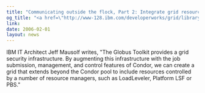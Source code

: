 ```yaml
---
title: "Communicating outside the flock, Part 2: Integrate grid resources with Condor-G plus Globus Toolkit\" at IBM's developerWorks"
og_title: "<a href=\"http://www-128.ibm.com/developerworks/grid/library/gr-condorg2/?ca=drs-\">Communicating outside the flock, Part 2: Integrate grid resources with Condor-G plus Globus Toolkit</a>\" at <a href=\"http://www-128.ibm.com/developerworks/\">IBM's developerWorks</a>"
link: 
date: 2006-02-01
layout: news
---
```


IBM IT Architect Jeff Mausolf writes, "The Globus Toolkit provides a grid security infrastructure. By augmenting this infrastructure with the job submission, management, and control features of Condor, we can create a grid that extends beyond the Condor pool to include resources controlled by a number of resource managers, such as LoadLeveler, Platform LSF or PBS."
